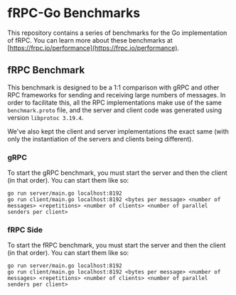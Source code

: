# fRPC-Go Benchmarks

This repository contains a series of benchmarks for the Go implementation of fRPC. You can learn more about these benchmarks at [https://frpc.io/performance](https://frpc.io/performance).

## fRPC Benchmark

This benchmark is designed to be a 1:1 comparison with gRPC and other RPC frameworks for sending and receiving large numbers of messages. 
In order to facilitate this, all the RPC implementations make use of the same `benchmark.proto` file, and the server and client code
was generated using version `libprotoc 3.19.4`.

We've also kept the client and server implementations the exact same (with only the instantiation of the servers and clients being different).

### gRPC

To start the gRPC benchmark, you must start the server and then the client (in that order). You can start them like so:

```shell
go run server/main.go localhost:8192 
go run client/main.go localhost:8192 <bytes per message> <number of messages> <repetitions> <number of clients> <number of parallel senders per client>
```

### fRPC Side

To start the fRPC benchmark, you must start the server and then the client (in that order). You can start them like so:

```shell
go run server/main.go localhost:8192 
go run client/main.go localhost:8192 <bytes per message> <number of messages> <repetitions> <number of clients> <number of parallel senders per client>
```
